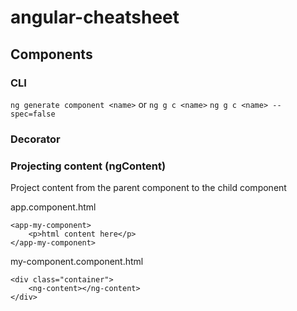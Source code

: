 # angular-cheatsheet

## Components

### CLI
`ng generate component <name>` or `ng g c <name>`
`ng g c <name> --spec=false`

### Decorator


### Projecting content (ngContent)

Project content from the parent component to the child component

app.component.html
```
<app-my-component>
    <p>html content here</p>
</app-my-component>
```

my-component.component.html
```
<div class="container">
    <ng-content></ng-content>
</div>
```
